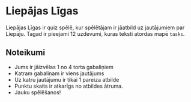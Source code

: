 # Liepājas Līgas

Liepājas Līgas ir quiz spēlē, kur spēlētājam ir jāatbild uz jautājumiem par Liepāju. Tagad ir pieejami 12 uzdevumi, kuras teksti atordas mapē `tasks`.

## Noteikumi

* Jums ir jāizvēlas 1 no 4 torta gabaliņiem
* Katram gabaliņam ir viens jautājums
* Uz katru jautājumu ir tikai 1 pareiza atbilde
* Punktu skaits ir atkarīgs no atbildes ātruma.
* Jauku spēlēšanos!
